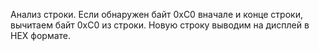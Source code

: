 Анализ строки. Если обнаружен байт 0xC0 вначале и конце строки, вычитаем байт 0xC0 из строки. Новую строку выводим на дисплей в HEX формате.
